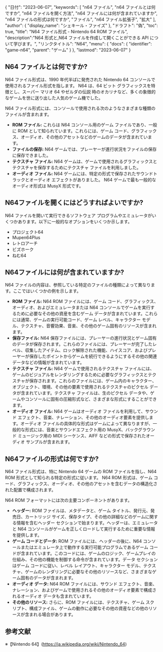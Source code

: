{
"日付": "2023-06-07",
  "keywords": [
"n64 ファイル",
"n64 ファイルとは何ですか",
"n64 ファイルを開く方法",
"n64 ファイルには何が含まれていますか",
"n64 ファイルの形式は何ですか",
"ファイル",
"n64 ファイル拡張子",
"拡大"
],
  "author": {
"display_name": "シェキール・ファイズ"
},
"ドラフト": "偽",
"toc": true,
"title": "N64 ファイル形式 - Nintendo 64 ROM ファイル",
  "description":"N64 形式と,N64 ファイルを作成して開くことができる API について学びます。",
"リンクタイトル": "N64",
  "menu": {
    "docs": {
      "identifier": "game-n64",
"parent": "ゲーム"
}
},
"lastmod": "2023-06-07"
}

## N64 ファイルとは何ですか?

N64 ファイル形式は、1990 年代半ばに発売された Nintendo 64 コンソールで使用されるファイル形式を指します。 N64 は、64 ビット グラフィックスを特徴とし、スーパー マリオ 64 やゼルダの伝説 時のオカリナなど、多くの象徴的なゲームを世に送り出した人気のゲーム機でした。

N64 ファイル形式には、コンソールで使用される次のようなさまざまな種類のファイルが含まれます。

- **ROM ファイル:** これらは N64 コンソール用のゲーム ファイルであり、一般に ROM として知られています。これらには、ゲーム コード、グラフィックス、オーディオ、その他のアセットなどのゲームのデータが含まれています。
- **ファイルの保存:** N64 ゲームでは、プレーヤーが進行状況をファイルの保存に保存できました。
- **テクスチャ ファイル:** N64 ゲームは、ゲームで使用されるグラフィックスとテクスチャを保存するためにテクスチャ ファイルを利用しました。
- **オーディオ ファイル:** N64 ゲームには、特定の形式で保存されたサウンドトラックとオーディオ エフェクトがありました。 N64 ゲームで最も一般的なオーディオ形式は MusyX 形式です。

## N64ファイルを開くにはどうすればよいですか?

N64 ファイルを開いて実行できるソフトウェア プログラムやエミュレータがいくつかあります。以下に一般的なオプションをいくつか示します。

- プロジェクト64
- Mupen64Plus
- レトロアーチ
- ビズホーク
- ねむ64

## N64ファイルには何が含まれていますか?

N64 ファイルの内容は、参照している特定のファイルの種類によって異なります。ここではいくつかの例を示します。

- **ROM ファイル:** N64 ROM ファイルには、ゲーム コード、グラフィックス、オーディオ、およびエミュレータまたは N64 コンソールでゲームを実行するために必要なその他の資産を含むゲーム データが含まれています。これらには通常、ゲームの実行可能コード、ゲーム レベル、キャラクター モデル、テクスチャ、音響効果、音楽、その他のゲーム固有のリソースが含まれます。
- **保存ファイル:** N64 保存ファイルには、プレーヤーの進行状況とゲーム固有のデータが保存されます。これらのファイルには、プレーヤーが完了したレベル、収集したアイテム、ロック解除された機能、ハイスコア、およびプレーヤーが保存したポイントからゲームを続行できるようにするその他の関連データなどの情報が含まれています。
- **テクスチャ ファイル:** N64 ゲームで使用されるテクスチャ ファイルには、ゲームのビジュアルをレンダリングするために必要なグラフィックスとテクスチャが保存されます。これらのファイルには、ゲーム内のキャラクター、オブジェクト、環境、その他の要素で使用されるテクスチャのピクセル データが含まれています。テクスチャ ファイルは、生のピクセル データや、ゲームやコンソールに固有の圧縮形式など、さまざまな形式にすることができます。
- **オーディオ ファイル:** N64 ゲームはオーディオ ファイルを利用して、サウンド エフェクト、音楽、ナレーション、その他のオーディオ要素を提供します。オーディオ ファイルの具体的な形式はゲームによって異なりますが、一般的な形式には、音楽とサウンドエフェクト用の MusyX、バックグラウンド ミュージック用の MIDI シーケンス、AIFF などの形式で保存されたオーディオ サンプルが含まれます。

## N64ファイルの形式は何ですか?

N64 ファイル形式は、特に Nintendo 64 ゲームの ROM ファイルを指し、N64 ROM 形式として知られる特定の形式に従います。 N64 ROM 形式は、ゲーム コード、グラフィックス、オーディオ、その他のアセットを含むデータの構造化された配置で構成されます。

N64 ROM フォーマットには次の主要コンポーネントがあります。

- **ヘッダー:** ROM ファイルは、メタデータと、ゲーム タイトル、発行元、発売日、カートリッジ サイズ、保存タイプ、その他の詳細などのゲームに関する情報を含むヘッダー セクションで始まります。ヘッダーは、エミュレータと N64 コンソールがゲームを正しくロードして実行するために重要な情報を提供します。
- **ゲーム コードとデータ:** ROM ファイルには、ヘッダーの後に、N64 コンソールまたはエミュレータ上で動作する実行可能プログラムであるゲーム コードが含まれています。このコードには、ゲームのロジック、ゲームプレイの仕組み、その他の機能を制御する命令が含まれています。データ セクションはゲーム コードに従い、レベル レイアウト、キャラクター モデル、テクスチャ、ゲームのレンダリングに必要なその他のリソースなど、さまざまなゲーム固有のデータが含まれます。
- **オーディオ データ:** N64 ROM ファイルには、サウンド エフェクト、音楽、ナレーション、およびゲームで使用されるその他のオーディオ要素で構成されるオーディオ データも含まれています。
- **その他のリソース:** さらに、ROM ファイルには、テクスチャ、ゲーム スクリプト、構成ファイル、ゲームの動作に必要なその他の資産などの他のリソースが含まれる場合があります。

## 参考文献
※【Nintendo 64】(https://ja.wikipedia.org/wiki/Nintendo_64)

